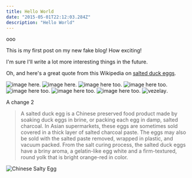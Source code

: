```yaml
---
title: Hello World
date: "2015-05-01T22:12:03.284Z"
description: "Hello World"
---
```


ooo

This is my first post on my new fake blog! How exciting!

I'm sure I'll write a lot more interesting things in the future.

Oh, and here's a great quote from this Wikipedia on
[salted duck eggs](https://en.wikipedia.org/wiki/Salted_duck_egg).

![image here](./iu4.jpeg).
![image here](./ui5.jpeg).
![image here too](./wine.jpeg).
![image here too](./puppy0.jpeg).
![image here too](./puppy1.jpeg).
![image here too](./puppy2.jpeg).
![image here too](./puppy3.jpeg).
![vezelay](./vezelay.jpeg).

A change 2

> A salted duck egg is a Chinese preserved food product made by soaking duck
> eggs in brine, or packing each egg in damp, salted charcoal. In Asian
> supermarkets, these eggs are sometimes sold covered in a thick layer of salted
> charcoal paste. The eggs may also be sold with the salted paste removed,
> wrapped in plastic, and vacuum packed. From the salt curing process, the
> salted duck eggs have a briny aroma, a gelatin-like egg white and a
> firm-textured, round yolk that is bright orange-red in color.

![Chinese Salty Egg](./salty_egg.jpg)
